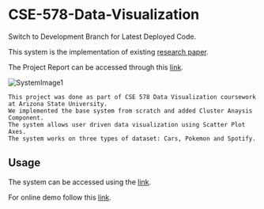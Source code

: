 # CSE-578-Data-Visualization

Switch to Development Branch for Latest Deployed Code.

This system is the implementation of existing [research paper](http://ieeexplore.ieee.org/document/7192671/).

The Project Report can be accessed through this [link](https://drive.google.com/open?id=15kcNiUYeeqYGxq_OS2OYGPYt7CCdBEht).

![SystemImage1](https://drive.google.com/uc?export=view&id=1n-4KXUMSX5pROa84XMYR08zhvRJZ_yTu)

    This project was done as part of CSE 578 Data Visualization coursework at Arizona State University. 
    We implemented the base system from scratch and added Cluster Anaysis Component.
    The system allows user driven data visualization using Scatter Plot Axes. 
    The system works on three types of dataset: Cars, Pokemon and Spotify.

## Usage
The system can be accessed using the [link](https://storage.googleapis.com/interaxiscse578/index.html).

For online demo follow this [link](https://www.youtube.com/watch?v=6cm3xBokBLg&t).
